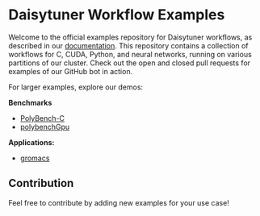 # Daisytuner Workflow Examples

Welcome to the official examples repository for Daisytuner workflows, as described in our [documentation](https://docs.daisytuner.com/).
This repository contains a collection of workflows for C, CUDA, Python, and neural networks, running on various partitions of our cluster.
Check out the open and closed pull requests for examples of our GitHub bot in action.

For larger examples, explore our demos:

**Benchmarks**

- [PolyBench-C](https://github.com/daisytuner/PolyBench-C)
- [polybenchGpu](https://github.com/daisytuner/polybenchGpu)

**Applications:**

- [gromacs](https://github.com/daisytuner/gromacs)

## Contribution

Feel free to contribute by adding new examples for your use case!
